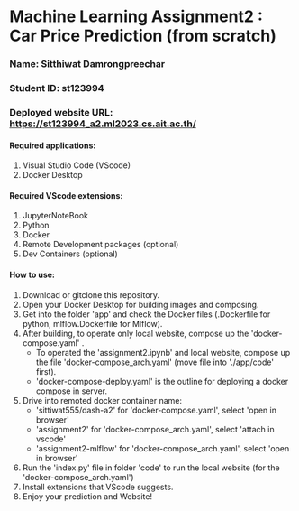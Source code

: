 # Machine Learning Assignment2 : Car Price Prediction (from scratch)
### Name: Sitthiwat Damrongpreechar
### Student ID: st123994

### Deployed website URL: https://st123994_a2.ml2023.cs.ait.ac.th/

#### Required applications:
1. Visual Studio Code (VScode)
2. Docker Desktop
   
#### Required VScode extensions:
1. JupyterNoteBook
2. Python
3. Docker
4. Remote Development packages (optional)
5. Dev Containers (optional)

#### How to use:
1. Download or gitclone this repository.
2. Open your Docker Desktop for building images and composing.
3. Get into the folder 'app' and check the Docker files (.Dockerfile for python, mlflow.Dockerfile for Mlflow).
4. After building, to operate only local website, compose up the 'docker-compose.yaml' .
   -  To operated the 'assignment2.ipynb' and local website, compose up the file 'docker-compose_arch.yaml' (move file into './app/code' first). 
   - 'docker-compose-deploy.yaml' is the outline for deploying a docker compose in server.
5. Drive into remoted docker container name:
   - 'sittiwat555/dash-a2' for 'docker-compose.yaml', select 'open in browser'
   - 'assignment2' for 'docker-compose_arch.yaml', select 'attach in vscode'
   - 'assignment2-mlflow' for 'docker-compose_arch.yaml', select 'open in browser'
6. Run the 'index.py' file in folder 'code' to run the local website (for the 'docker-compose_arch.yaml')
7. Install extensions that VScode suggests.
8. Enjoy your prediction and Website! 
